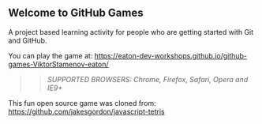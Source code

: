 ## Welcome to GitHub Games

A project based learning activity for people who are getting started with Git and GitHub.

You can play the game at: https://eaton-dev-workshops.github.io/github-games-ViktorStamenov-eaton/


>> _*SUPPORTED BROWSERS*: Chrome, Firefox, Safari, Opera and IE9+_

This fun open source game was cloned from: https://github.com/jakesgordon/javascript-tetris
